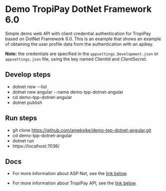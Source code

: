 # Demo TropiPay DotNet Framework 6.0
Simple demo web API with client credential authentication for TropiPay based on DotNet Framework 6.0. This is an example that shows an example of obtaining the user profile data from the authentication with an apikey.

**Note:** the credentials are specified in the ```appsettings.Development.json``` or ```appsettings.json``` file, using the key named *ClientId* and *ClientSecret*.

## Develop steps 
- dotnet new --list
- dotnet new angular --name demo-tpp-dotnet-angular
- cd demo-tpp-dotnet-angular
- dotnet publish

## Run steps
- git clone https://github.com/ameksike/demo-tpp-dotnet-angular.git
- cd demo-tpp-dotnet-angular
- dotnet run 
- https://localhost:7036/

## Docs
- For more information about ASP Net, see the [link below](https://docs.microsoft.com/en-us/aspnet/core/tutorials/first-web-api?view=aspnetcore-6.0&tabs=visual-studio-code).

- For more information about TropiPay API, see the [link below](https://tpp.stoplight.io/docs/tropipay-api-doc/ZG9jOjEwMDY4ODg3-getting-started).
